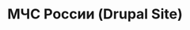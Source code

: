 ---
title: МЧС России (Drupal Site)
category: Web Desing
category_slug: f-webd f-wdev
type: gallery
image: assets/img/works/mchs/mchs_cover.jpg
gallery: assets/img/works/mchs/mchs_home_main.jpg,assets/img/works/mchs/mchs_homepage.png,assets/img/works/mchs/mchs_contacts.png,assets/img/works/mchs/mchs_documents_main_01.png,assets/img/works/mchs/mchs_documents_main.png,assets/img/works/mchs/mchs_documents.png,assets/img/works/mchs/mchs_menu.png,assets/img/works/mchs/mchs_move_01.gif,assets/img/works/mchs/mchs_move_02.gif,assets/img/works/mchs/mchs_newspage.png,assets/img/works/mchs/mchs_press.png
---